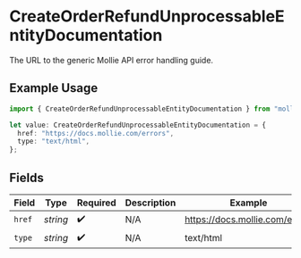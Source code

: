 # CreateOrderRefundUnprocessableEntityDocumentation

The URL to the generic Mollie API error handling guide.

## Example Usage

```typescript
import { CreateOrderRefundUnprocessableEntityDocumentation } from "mollie-api-typescript/models/operations";

let value: CreateOrderRefundUnprocessableEntityDocumentation = {
  href: "https://docs.mollie.com/errors",
  type: "text/html",
};
```

## Fields

| Field                          | Type                           | Required                       | Description                    | Example                        |
| ------------------------------ | ------------------------------ | ------------------------------ | ------------------------------ | ------------------------------ |
| `href`                         | *string*                       | :heavy_check_mark:             | N/A                            | https://docs.mollie.com/errors |
| `type`                         | *string*                       | :heavy_check_mark:             | N/A                            | text/html                      |